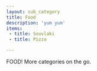 ```yaml
---
layout: sub_category
title: Food
description: 'yum yum'
items:
 - title: Souvlaki
 - title: Pizza

---
```


FOOD!
More categories on the go.
